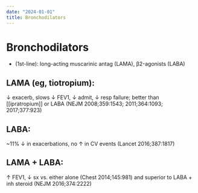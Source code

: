 ```yaml
---
date: "2024-01-01"
title: Bronchodilators
---
```


# Bronchodilators

* (1st-line): long-acting muscarinic antag (LAMA), β2-agonists (LABA)

## LAMA (eg, tiotropium): 
↓ exacerb, 
slows ↓ FEV1, 
↓ admit, 
↓ resp failure; 
better than [[ipratropium]] or LABA (NEJM 2008;359:1543; 2011;364:1093; 2017;377:923)

## LABA: 
~11% ↓ in exacerbations, 
no ↑ in CV events (Lancet 2016;387:1817)

## LAMA + LABA: 
↑ FEV1, ↓ sx vs. either alone (Chest 2014;145:981) and superior to LABA + inh steroid (NEJM 2016;374:2222)
